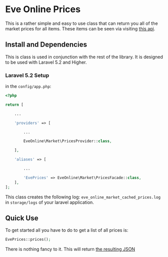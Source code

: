 # Eve Online Prices

This is a rather simple and easy to use class that can return you all of the market prices for all items.
These items can be seen via visiting [this api](https://public-crest.eveonline.com/market/prices/).

## Install and Dependencies

This is class is used in conjunction with the rest of the library. It is designed to be used with Laravel 5.2 and Higher.

### Laravel 5.2 Setup

in the `config/app.php`:

```php
<?php

return [

    ...

    'providers' => [

        ...

        EveOnline\Market\PricesProvider::class,

    ],

    'aliases' => [

        ...

        'EvePrices' => EveOnline\Market\PricesFacade::class,
    ],
];
```

This class creates the following log: `eve_online_market_cached_prices.log` in `storage/logs` of your laravel application.

## Quick Use

To get started all you have to do to get a list of all prices is:

```php
EvePrices::prices();
```

There is nothing fancy to it. This will return [the resulting JSON](https://public-crest.eveonline.com/market/prices/)
